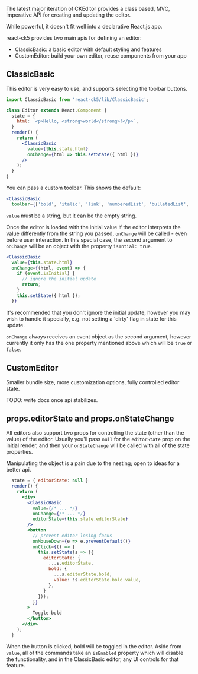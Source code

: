 
The latest major iteration of CKEditor provides a class based, MVC, imperative API for creating and updating the editor.

While powerful, it doesn't fit well into a declarative React.js app.

react-ck5 provides two main apis for defining an editor:

- ClassicBasic: a basic editor with default styling and features
- CustomEditor: build your own editor, reuse components from your app

## ClassicBasic

This editor is very easy to use, and supports selecting the toolbar buttons.

```jsx
import ClassicBasic from 'react-ck5/lib/ClassicBasic';

class Editor extends React.Component {
  state = {
    html: `<p>Hello, <strong>world</strong>!</p>`,
  }
  render() {
    return (
      <ClassicBasic
        value={this.state.html}
        onChange={html => this.setState({ html })}
      />
    );
  }
}
```

You can pass a custom toolbar. This shows the default:

```jsx
<ClassicBasic
  toolbar={['bold', 'italic', 'link', 'numberedList', 'bulletedList', 'blockQuote', 'headings']]
```

`value` must be a string, but it can be the empty string.

Once the editor is loaded with the initial value if the editor interprets the value differently from the string you passed, `onChange` will be called - even before user interaction. In this special case, the second argument to `onChange` will be an object with the property `isIntial: true`.

```jsx
<ClassicBasic
  value={this.state.html}
  onChange={(html, event) => {
    if (event.isInitial) {
      // ignore the initial update
      return;
    }
    this.setState({ html });
  }}
```

It's recommended that you don't ignore the initial update, however you may wish to handle it specially, e.g. not setting a 'dirty' flag in state for this update.

`onChange` always receives an event object as the second argument, however currently it only has the one property mentioned above which will be `true` or `false`.


## CustomEditor

Smaller bundle size, more customization options, fully controlled editor state.

TODO: write docs once api stabilizes.

## props.editorState and props.onStateChange

All editors also support two props for controlling the state (other than the value) of the editor. Usually you'll pass `null` for the `editorState` prop on the initial render, and then your `onStateChange` will be called with all of the state properties.

Manipulating the object is a pain due to the nesting; open to ideas for a better api.

```jsx
  state = { editorState: null }
  render() {
    return (
      <div>
        <ClassicBasic
          value={/* ... */}
          onChange={/* ... */}
          editorState={this.state.editorState}
        />
        <button
          // prevent editor losing focus
          onMouseDown={e => e.preventDefault()}
          onClick={() => {
            this.setState(s => ({
              editorState: {
                ...s.editorState,
                bold: {
                  ...s.editorState.bold,
                  value: !s.editorState.bold.value,
                },
              }
            }));
          }}
        >
          Toggle bold
        </button>
      </div>
    );
  }
```

When the button is clicked, bold will be toggled in the editor. Aside from `value`, all of the commands take an `isEnabled` property which will disable the functionality, and in the ClassicBasic editor, any UI controls for that feature.

